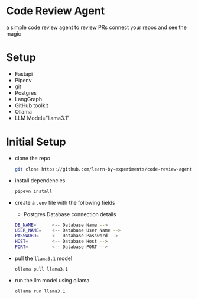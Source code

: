 # Code Review Agent

a simple code review agent to review PRs
connect your repos and see the magic

# Setup

- Fastapi
- Pipenv
- git
- Postgres
- LangGraph
- GitHub toolkit
- Ollama
- LLM Model="llama3.1"

# Initial Setup

- clone the repo
  ```bash
  git clone https://github.com/learn-by-experiments/code-review-agent.git
  ```
- install dependencies

  ```bash
  pipevn install
  ```

- create a `.env` file with the following fields
  - Postgres Database connection details
  ```bash
  DB_NAME=      <-- Database Name -->
  USER_NAME=    <-- Database User Name -->
  PASSWORD=     <-- Database Password -->
  HOST=         <-- Database Host -->
  PORT=         <-- Database PORT -->
  ```
- pull the `llama3.1` model
  ```bash
  ollama pull llama3.1
  ```
- run the llm model using ollama
  ```bash
  ollama run llama3.1
  ```
